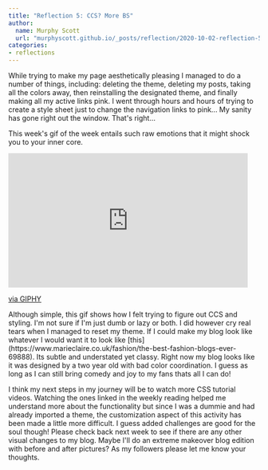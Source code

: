 ```yaml
---
title: "Reflection 5: CCS? More BS" 
author:
  name: Murphy Scott
  url: "murphyscott.github.io/_posts/reflection/2020-10-02-reflection-5.md"
categories:
- reflections
---
```


While trying to make my page aesthetically pleasing I managed to do a number of things, including: deleting the theme, deleting my posts, taking all the colors away, then reinstalling the designated theme, and finally making all my active links pink. I went through hours and hours of trying to create a style sheet just to change the navigation links to pink... My sanity has gone right out the window. That's right...

This week's gif of the week entails such raw emotions that it might shock you to your inner core. 
<iframe src="https://giphy.com/embed/uDRezGbZW1uo0" width="480" height="269" frameBorder="0" class="giphy-embed" allowFullScreen></iframe><p><a href="https://giphy.com/gifs/good-god-uDRezGbZW1uo0">via GIPHY</a></p>
Although simple, this gif shows how I felt trying to figure out CCS and styling. I'm not sure if I'm just dumb or lazy or both. I did however cry real tears when I managed to reset my theme. If I could make my blog look like whatever I would want it to look like [this](https://www.marieclaire.co.uk/fashion/the-best-fashion-blogs-ever-69888). Its subtle and understated yet classy. Right now my blog looks like it was designed by a two year old with bad color coordination. I guess as long as I can still bring comedy and joy to my fans thats all I can do!

I think my next steps in my journey will be to watch more CSS tutorial videos. Watching the ones linked in the weekly reading helped me understand more about the functionality but since I was a dummie and had already imported a theme, the customization aspect of this activity has been made a little more difficult. I guess added challenges are good for the soul though! Please check back next week to see if there are any other visual changes to my blog. Maybe I'll do an extreme makeover blog edition with before and after pictures? As my followers please let me know your thoughts. 

